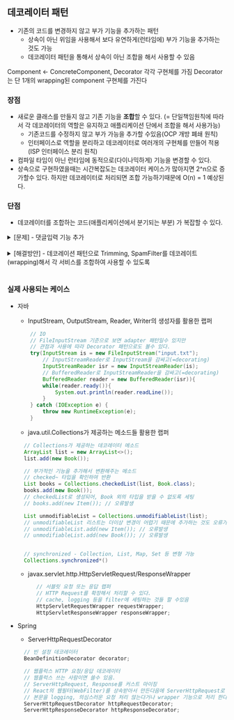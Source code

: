 ## 데코레이터 패턴 
- 기존의 코드를 변경하지 않고 부가 기능을 추가하는 패턴
  - 상속이 아닌 위임을 사용해서 보다 유연하게(런타임에) 부가 기능을 추가하는 것도 가능
  - 데코레이터 패턴을 통해서 상속이 아닌 조합을 해서 사용할 수 있음

Component <- ConcreteComponent, Decorator 각각 구현체를 가짐
Decorator는 단 1개의 wrapping된 component 구현체를 가진다

### 장점 
  - 새로운 클래스를 만들지 않고 기존 기능을 **조합**할 수 있다. 
  (= 단일책임원칙에 따라서 각 데코레이터의 역할은 유지하고 애플리케이션 단에서 조합을 해서 사용가능)
    - 기존코드를 수정하지 않고 부가 가능을 추가할 수있음(OCP 개방 폐쇄 원칙)
    - 인터페이스로 역할을 분리하고 데코레이터로 여러개의 구현체를 만들어 적용(ISP 인터페이스 분리 원칙)
  - 컴파일 타임이 아닌 런타임에 동적으로(다이나믹하게) 기능을 변경할 수 있다. 
  - 상속으로 구현하였을때는 시간복잡도는 데코레이터 케이스가 많아지면 2^n으로 증가할수 있다. 하지만 데코레이터로 처리되면 조합 가능하기때문에 O(n) = 1 예상된다.

### 단점 
  - 데코레이터를 조합하는 코드(애플리케이션에서 분기되는 부분) 가 복잡할 수 있다. 



<details>
<summary> [문제] - 댓글입력 기능 추가 </summary>
<div markdown="1">

**문제**
다중 상속이 허용이 안되는데... Trim, SpamFilter를 둘다 적용하고 싶은데.. 
- TrimmingCommentService : "..." -> "" 로 치환
- SpamFilteringCommentService : "http"를 포함하면 스팸으로 취급
*상속을 통해서 *

- CommentService 인터페이스를 만ㄷ르기 
- Trimming, SpamFiltering -> Decorate로 각각 구현체를 만든다. 

```java
public class CommentService {
    public void addComment(String comment) {
        System.out.println(comment);
    }
}

public class SpamFilteringCommentService extends CommentService {

    @Override
    public void addComment(String comment) {
        boolean isSpam = isSpam(comment);
        if (!isSpam) {
            super.addComment(comment);
        }
    }

    private boolean isSpam(String comment) {
        return comment.contains("http");
    }
}

public class TrimmingCommentService extends CommentService {

    @Override
    public void addComment(String comment) {
        super.addComment(trim(comment));
    }

    private String trim(String comment) {
        return comment.replace("...", "");
    }

}

public class Client {

    private CommentService commentService;

    public Client(CommentService commentService) {
        this.commentService = commentService;
    }

    private void writeComment(String comment) {
        commentService.addComment(comment);
    }

    public static void main(String[] args) {
        Client client = new Client(new SpamFilteringCommentService());
        client.writeComment("오징어게임");
        client.writeComment("보는게 하는거 보다 재밌을 수가 없지...");
        client.writeComment("http://whiteship.me");
    }
}
```
</div>
</details>
<br>


<details>
<summary> [해결방안] - 데코레이션 패턴으로 Trimming, SpamFilter를 데코레이트(wrapping)해서 각 서비스를 조합하여 사용할 수 있도록  </summary>
<div markdown="1">

**코멘트서비스 인터페이스 분리**
```java
public interface CommentService {

    void addComment(String comment);
}

public class CommentDecorator implements CommentService {

    private CommentService commentService;

    public CommentDecorator(CommentService commentService) {
        this.commentService = commentService;
    }

    @Override
    public void addComment(String comment) {
        commentService.addComment(comment);
    }
}

```
**코멘트 필터 wrapping**
```java
public class DefaultCommentService implements CommentService {
    @Override
    public void addComment(String comment) {
        System.out.println(comment);
    }
}

public class SpamFilteringCommentDecorator extends CommentDecorator {

    public SpamFilteringCommentDecorator(CommentService commentService) {
        super(commentService);
    }

    @Override
    public void addComment(String comment) {
        if (isNotSpam(comment)) {
            super.addComment(comment);
        }
    }

    private boolean isNotSpam(String comment) {
        return !comment.contains("http");
    }
}


public class TrimmingCommentDecorator extends CommentDecorator {

    public TrimmingCommentDecorator(CommentService commentService) {
        super(commentService);
    }

    @Override
    public void addComment(String comment) {
        super.addComment(trim(comment));
    }

    private String trim(String comment) {
        return comment.replace("...", "");
    }
}
```

**Application 필터/조건 조합, 부가기능 추가되어도 데코레이터만 추가할 수 있다**
```java
public class Client {

    private CommentService commentService;

    public Client(CommentService commentService) {
        this.commentService = commentService;
    }

    public void writeComment(String comment) {
        commentService.addComment(comment);
    }
}

public class App {
    private static boolean enabledSpamFilter = true;

    private static boolean enabledTrimming = true;

    public static void main(String[] args) {
        CommentService commentService = new DefaultCommentService();
        System.out.println(commentService.getClass());
        if (enabledSpamFilter) {
            commentService = new SpamFilteringCommentDecorator(commentService);
        }
        System.out.println(commentService.getClass());
        if (enabledTrimming) {
            commentService = new TrimmingCommentDecorator(commentService);
        }
        System.out.println(commentService.getClass());
        Client client = new Client(commentService);
        client.writeComment("오징어게임");
        client.writeComment("보는게 하는거 보다 재밌을 수가 없지...");
        client.writeComment("http://whiteship.me");
    }
}
```
</div>
</details>
<br>


### 실제 사용되는 케이스 
- 자바 
  - InputStream, OutputStream, Reader, Writer의 생성자를 활용한 랩퍼
  ```java
      // IO
      // FileInputStream 기준으로 보면 adapter 패턴일수 있지만
      // 관점과 사용에 따라 Decorator 패턴으로도 볼수 있다.
      try(InputStream is = new FileInputStream("input.txt");
          // InputStreamReader로 InputStream을 감싸고(=decorating)
          InputStreamReader isr = new InputStreamReader(is);
          // BufferedReader로 InputStreamReader을 감싸고(=decorating)
          BufferedReader reader = new BufferedReader(isr)){
          while(reader.ready()){
              System.out.println(reader.readLine());
          }
      } catch (IOException e) {
          throw new RuntimeException(e);
      }
  ```
  - java.util.Collections가 제공하는 메소드들 활용한 랩퍼
  ```java
    // Collections가 제공하는 데코레이터 메소드
    ArrayList list = new ArrayList<>();
    list.add(new Book());

    // 부가적인 기능을 추가해서 변환해주는 메소드
    // checked~ 타입을 확인하여 반환
    List books = Collections.checkedList(list, Book.class);
    books.add(new Book());
    // checkedList로 생성되어, Book 외의 타입을 받을 수 없도록 세팅
    // books.add(new Item()); // 오류발생

    List unmodifiableList = Collections.unmodifiableList(list);
    // unmodifiableList 리스트는 더이상 변경이 어렵기 때문에 추가하는 것도 오류가 난다.
    // unmodifiableList.add(new Item()); // 오류발생
    // unmodifiableList.add(new Book()); // 오류발생


    // synchronized - Collection, List, Map, Set 등 변형 가능
    Collections.synchronized*()
  ```
  - javax.servlet.http.HttpServletRequest/ResponseWrapper
  ```java
        // 서블릿 요청 또는 응답 랩퍼
        // HTTP Request를 확장해서 처리할 수 있다. 
        // cache, logging 등을 filter에 세팅하는 것들 할 수있음
        HttpServletRequestWrapper requestWrapper;
        HttpServletResponseWrapper responseWrapper;

  ```

- Spring 
  - ServerHttpRequestDecorator
  ```java
    // 빈 설정 데코레이터
    BeanDefinitionDecorator decorator;

    // 웹플럭스 HTTP 요청/응답 데코레이터
    // 웹플럭스 쓰는 사람이면 쓸수 있음.
    // ServerHttpRequest, Response를 커스트 마이징
    // React의 웹필터(WebFilter)를 상속받아서 만든다음에 ServerHttpRequest로 감싼다.
    // 본문을 logging, 의심스러운 요청 처리 않는다거나 wrapper 기능으로 처리 한다.
    ServerHttpRequestDecorator httpRequestDecorator;
    ServerHttpResponseDecorator httpResponseDecorator;
  ```
